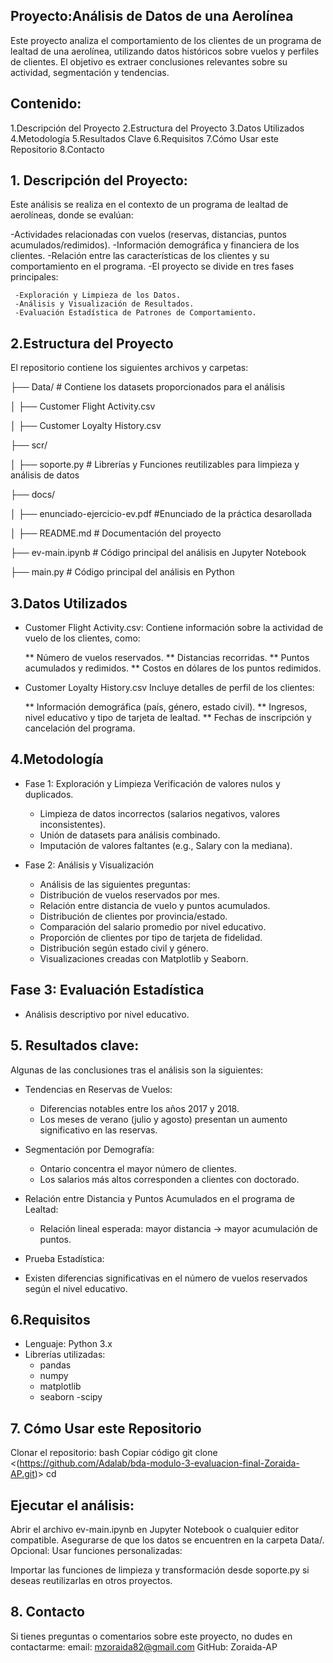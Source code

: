 ## Proyecto:Análisis de Datos de una Aerolínea

Este proyecto analiza el comportamiento de los clientes de un programa de lealtad de una aerolínea, utilizando datos históricos sobre vuelos y perfiles de clientes. El objetivo es extraer conclusiones relevantes sobre su actividad, segmentación y tendencias.

## Contenido:
1.Descripción del Proyecto
2.Estructura del Proyecto
3.Datos Utilizados
4.Metodología
5.Resultados Clave
6.Requisitos
7.Cómo Usar este Repositorio
8.Contacto


## 1. Descripción del Proyecto:
Este análisis se realiza en el contexto de un programa de lealtad de aerolíneas, donde se evalúan:

 -Actividades relacionadas con vuelos (reservas, distancias, puntos acumulados/redimidos).
 -Información demográfica y financiera de los clientes.
 -Relación entre las características de los clientes y su comportamiento en el programa.
 -El proyecto se divide en tres fases principales:

     -Exploración y Limpieza de los Datos.
     -Análisis y Visualización de Resultados.
     -Evaluación Estadística de Patrones de Comportamiento.

    
## 2.Estructura del Proyecto
El repositorio contiene los siguientes archivos y carpetas:

  ├── Data/                   # Contiene los datasets proporcionados para el análisis

  │   ├── Customer Flight Activity.csv

  │   ├── Customer Loyalty History.csv

  ├── scr/

  │   ├── soporte.py          # Librerías y Funciones reutilizables para limpieza y análisis de datos

  ├── docs/

  │   ├── enunciado-ejercicio-ev.pdf    #Enunciado de la práctica desarollada

  │   ├── README.md               # Documentación del proyecto

  ├── ev-main.ipynb           # Código principal del análisis en Jupyter Notebook

  ├── main.py                 # Código principal del análisis en Python


## 3.Datos Utilizados
- Customer Flight Activity.csv: 
  Contiene información sobre la actividad de vuelo de los clientes, como:

  ** Número de vuelos reservados.
  ** Distancias recorridas.
  ** Puntos acumulados y redimidos.
  ** Costos en dólares de los puntos redimidos.

- Customer Loyalty History.csv
  Incluye detalles de perfil de los clientes:

  ** Información demográfica (país, género, estado civil).
  ** Ingresos, nivel educativo y tipo de tarjeta de lealtad.
  ** Fechas de inscripción y cancelación del programa.
  
## 4.Metodología

  - Fase 1: Exploración y Limpieza
    Verificación de valores nulos y duplicados.
      - Limpieza de datos incorrectos (salarios negativos, valores inconsistentes).
      - Unión de datasets para análisis combinado.
      - Imputación de valores faltantes (e.g., Salary con la mediana).
    
  - Fase 2: Análisis y Visualización
    - Análisis de las siguientes preguntas:
    - Distribución de vuelos reservados por mes.
    - Relación entre distancia de vuelo y puntos acumulados.
    - Distribución de clientes por provincia/estado.
    - Comparación del salario promedio por nivel educativo.
    - Proporción de clientes por tipo de tarjeta de fidelidad.
    - Distribución según estado civil y género.
    - Visualizaciones creadas con Matplotlib y Seaborn.
  
## Fase 3: Evaluación Estadística
  - Análisis descriptivo por nivel educativo.
  

## 5. Resultados clave:
   
  Algunas de las conclusiones tras el análisis son la siguientes:

  - Tendencias en Reservas de Vuelos:
  
      - Diferencias notables entre los años 2017 y 2018.
      - Los meses de verano (julio y agosto) presentan un aumento significativo en las reservas.
   
   
  - Segmentación por Demografía:

    - Ontario concentra el mayor número de clientes.
    - Los salarios más altos corresponden a clientes con doctorado.
    
  - Relación entre Distancia y Puntos Acumulados en el programa de Lealtad:

    - Relación lineal esperada: mayor distancia -> mayor acumulación de puntos.
    
  - Prueba Estadística:

   - Existen diferencias significativas en el número de vuelos reservados según el nivel educativo.



## 6.Requisitos
- Lenguaje: Python 3.x
- Librerías utilizadas:
    - pandas
    - numpy
    - matplotlib
    - seaborn
 -scipy

## 7. Cómo Usar este Repositorio
Clonar el repositorio:
bash
Copiar código
git clone <(https://github.com/Adalab/bda-modulo-3-evaluacion-final-Zoraida-AP.git)>
cd <bda-modulo-3-evaluacion-final-Zoraida-AP>


## Ejecutar el análisis:   

Abrir el archivo ev-main.ipynb en Jupyter Notebook o cualquier editor compatible.
Asegurarse de que los datos se encuentren en la carpeta Data/.
Opcional: Usar funciones personalizadas:

Importar las funciones de limpieza y transformación desde soporte.py si deseas reutilizarlas en otros proyectos.


## 8. Contacto

Si tienes preguntas o comentarios sobre este proyecto, no dudes en contactarme:
email: mzoraida82@gmail.com
GitHub: Zoraida-AP